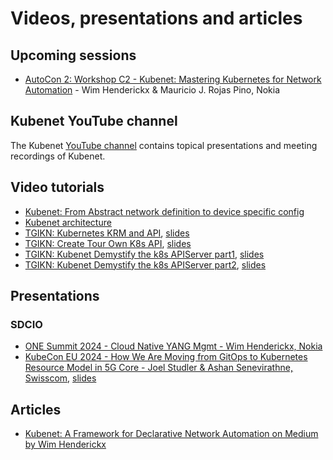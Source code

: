 # Videos, presentations and articles

## Upcoming sessions

* [AutoCon 2: Workshop C2 - Kubenet: Mastering Kubernetes for Network Automation](https://networkautomation.forum/autocon2) -
  Wim Henderickx & Mauricio J. Rojas Pino, Nokia

## Kubenet YouTube channel

The Kubenet [YouTube channel](https://www.youtube.com/@kubenet-wq9nt) contains topical
presentations and meeting recordings of Kubenet.

## Video tutorials

* [Kubenet: From Abstract network definition to device specific config](https://www.youtube.com/watch?v=PIFCdoTJdZg)
* [Kubenet architecture](https://www.youtube.com/watch?v=_a01lxAX1pQ)
* [TGIKN: Kubernetes KRM and API](https://www.youtube.com/watch?v=8xrQG6Zzzxo), [slides](https://docs.google.com/presentation/d/1Zk5tGQ6DFu2D_rAs3XcKNnHuIRyaIxosjHFsw9zT-MQ/edit?usp=sharing)
* [TGIKN: Create Tour Own K8s API](https://youtu.be/tXg7Rq0u-es?si=ghL_Hg8xZ3q77PUH), [slides](https://docs.google.com/presentation/d/1kqXToBXkG2R4zf8sP5dpPt0QuJm7WrWhmbME7sJgtSo/edit#slide=id.p)
* [TGIKN: Kubenet Demystify the k8s APIServer part1](https://www.youtube.com/watch?v=M6wXbAs055U), [slides](https://docs.google.com/presentation/d/1n4kHaYS0FTcBNUeE3k5wKypUNoRw-kUrIrGsGfvQAAs/edit#slide=id.p)
* [TGIKN: Kubenet Demystify the k8s APIServer part2](https://www.youtube.com/watch?v=D0vNfyy3g48), [slides](https://docs.google.com/presentation/d/1jvRK_LJbQfYeOScNG-LxY-JMIzF9MhlORJ9UhNUm744/edit?usp=sharing)

## Presentations

### SDCIO

* [ONE Summit 2024 - Cloud Native YANG Mgmt - Wim Henderickx, Nokia](https://www.youtube.com/watch?v=dHOeqbqkN1s)
* [KubeCon EU 2024 - How We Are Moving from GitOps to Kubernetes Resource Model in 5G Core - Joel Studler & Ashan Senevirathne, Swisscom](https://youtu.be/crmTnB6Zwt8),
  [slides](https://static.sched.com/hosted_files/kccnceu2024/ee/From%20GitOps%20to%20KRM%20in%20Swisscoms%205G%20Core%20KubeCon%202024-03-20.pdf)

## Articles

* [Kubenet: A Framework for Declarative Network Automation on Medium by Wim Henderickx](https://medium.com/@wim.henderickx/kubenet-a-framework-for-declarative-network-automation-57454cba1281)